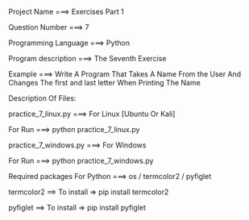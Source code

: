 Project Name ===> Exercises Part 1

Question Number ===> 7

Programming Language ===> Python

Program description ===> The Seventh Exercise

Example ===> Write A Program That Takes A Name From the User And Changes The first and last letter When Printing The Name

Description Of Files:

practice_7_linux.py ===> For Linux [Ubuntu Or Kali]

For Run ===> python practice_7_linux.py

practice_7_windows.py ===> For Windows

For Run ===> python practice_7_windows.py

Required packages For Python ===> os / termcolor2 / pyfiglet

termcolor2 ==> To install => pip install termcolor2

pyfiglet ==> To install => pip install pyfiglet
